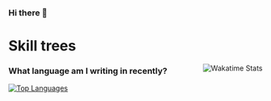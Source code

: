 ### Hi there 👋

# Skill trees

[<img align="right" alt="Wakatime Stats" src="https://github-readme-stats.vercel.app/api/wakatime?username=a20688392&layout=compact&theme=transparent">](https://wakatime.com/@a20688392)

### What language am I writing in recently?

[<img alt="Top Languages" src="https://github-readme-stats.vercel.app/api/wakatime?username=a20688392&layout=compact&theme=transparent&hide=Perl,Other">](https://github.com/anuraghazra/github-readme-stats)
